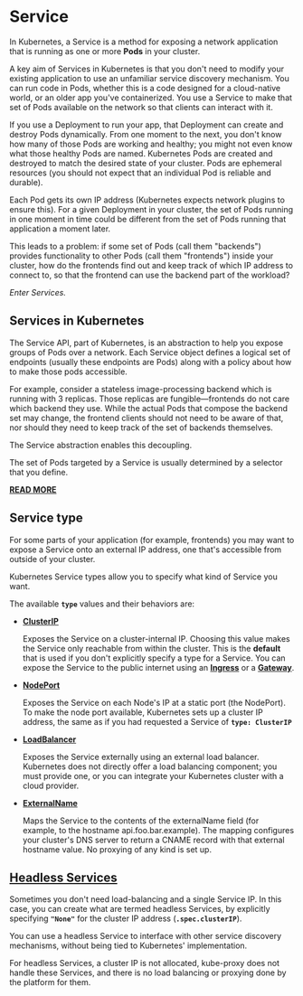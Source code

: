 # Service

In Kubernetes, a Service is a method for exposing a network application that is running as one or more **Pods** in your cluster.

A key aim of Services in Kubernetes is that you don't need to modify your existing application to use an unfamiliar service discovery mechanism. You can run code in Pods, whether this is a code designed for a cloud-native world, or an older app you've containerized. You use a Service to make that set of Pods available on the network so that clients can interact with it.

If you use a Deployment to run your app, that Deployment can create and destroy Pods dynamically. From one moment to the next, you don't know how many of those Pods are working and healthy; you might not even know what those healthy Pods are named. Kubernetes Pods are created and destroyed to match the desired state of your cluster. Pods are ephemeral resources (you should not expect that an individual Pod is reliable and durable).

Each Pod gets its own IP address (Kubernetes expects network plugins to ensure this). For a given Deployment in your cluster, the set of Pods running in one moment in time could be different from the set of Pods running that application a moment later.

This leads to a problem: if some set of Pods (call them "backends") provides functionality to other Pods (call them "frontends") inside your cluster, how do the frontends find out and keep track of which IP address to connect to, so that the frontend can use the backend part of the workload?

*Enter Services.*

## Services in Kubernetes

The Service API, part of Kubernetes, is an abstraction to help you expose groups of Pods over a network. Each Service object defines a logical set of endpoints (usually these endpoints are Pods) along with a policy about how to make those pods accessible.

For example, consider a stateless image-processing backend which is running with 3 replicas. Those replicas are fungible—frontends do not care which backend they use. While the actual Pods that compose the backend set may change, the frontend clients should not need to be aware of that, nor should they need to keep track of the set of backends themselves.

The Service abstraction enables this decoupling.

The set of Pods targeted by a Service is usually determined by a selector that you define.

**[READ MORE](https://kubernetes.io/docs/concepts/services-networking/service/)**

## Service type

For some parts of your application (for example, frontends) you may want to expose a Service onto an external IP address, one that's accessible from outside of your cluster.

Kubernetes Service types allow you to specify what kind of Service you want.

The available **`type`** values and their behaviors are:

- **[ClusterIP](./ClusterIP/README.md)**

  Exposes the Service on a cluster-internal IP. Choosing this value makes the Service only reachable from within the cluster. This is the **default** that is used if you don't explicitly specify a type for a Service. You can expose the Service to the public internet using an **[Ingress](./extra/Ingress/README.md)** or a **[Gateway](./extra/Gateway/README.md)**.

- **[NodePort](./NodePort/README.md)**

  Exposes the Service on each Node's IP at a static port (the NodePort). To make the node port available, Kubernetes sets up a cluster IP address, the same as if you had requested a Service of **`type: ClusterIP`**

- **[LoadBalancer](./LoadBalancer/README.md)**

  Exposes the Service externally using an external load balancer. Kubernetes does not directly offer a load balancing component; you must provide one, or you can integrate your Kubernetes cluster with a cloud provider.

- **[ExternalName](./ExternalName/)**

  Maps the Service to the contents of the externalName field (for example, to the hostname api.foo.bar.example). The mapping configures your cluster's DNS server to return a CNAME record with that external hostname value. No proxying of any kind is set up.

## [Headless Services](./Headless/README.md)

Sometimes you don't need load-balancing and a single Service IP. In this case, you can create what are termed headless Services, by explicitly specifying **`"None"`** for the cluster IP address (**`.spec.clusterIP`**).

You can use a headless Service to interface with other service discovery mechanisms, without being tied to Kubernetes' implementation.

For headless Services, a cluster IP is not allocated, kube-proxy does not handle these Services, and there is no load balancing or proxying done by the platform for them.